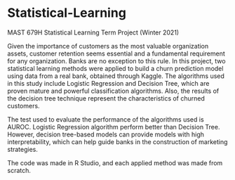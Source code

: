 # Statistical-Learning

MAST 679H Statistical Learning Term Project  (Winter 2021)

Given the importance of customers as the most valuable organization assets, customer retention seems essential and a fundamental requirement for any organization. Banks are
no exception to this rule. In this project, two statistical learning methods were applied to build a churn prediction model using data from a real bank, obtained through Kaggle.
The algorithms used in this study include Logistic Regression and Decision Tree, which are proven mature and powerful classification algorithms. Also, the results of the decision tree technique represent the characteristics of churned customers.

The test used to evaluate the performance of the algorithms used is AUROC. Logistic Regression algorithm perform better than Decision Tree. 
However, decision tree-based models can provide models with high interpretability, which can help guide banks in the construction of marketing strategies.

The code was made in R Studio, and each applied method was made from scratch.
